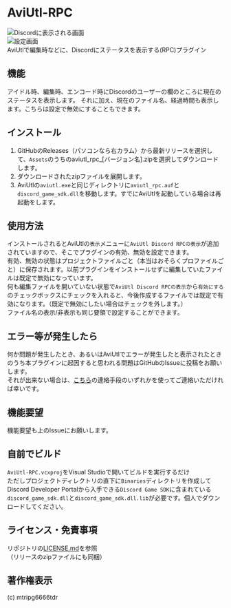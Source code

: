 # AviUtl-RPC 
![Discordに表示される画面](https://me.myon.ga/assets/AviUtl-RPC.png)  
![設定画面](https://user-images.githubusercontent.com/56076195/148711806-cb1e30c2-f12c-46a1-a035-78ae4891bb48.png)  
AviUtlで編集時などに、Discordにステータスを表示する(RPC)プラグイン

## 機能
アイドル時、編集時、エンコード時にDiscordのユーザーの欄のところに現在のステータスを表示します。
それに加え、現在のファイル名、経過時間も表示します。こちらは設定で無効にすることもできます。

## インストール
1. GitHubのReleases（パソコンなら右カラム）から最新リリースを選択して、`Assets`のうちのaviutl_rpc_[バージョン名].zipを選択してダウンロードします。  
2. ダウンロードされたzipファイルを展開します。  
3. AviUtlの`aviutl.exe`と同じディレクトリに`aviutl_rpc.auf`と`discord_game_sdk.dll`を移動します。すでにAviUtlを起動している場合は再起動をします。  

## 使用方法
インストールされるとAviUtlの`表示`メニューに`AviUtl Discord RPCの表示`が追加されていますので、そこでプラグインの有効、無効を設定できます。  
有効、無効の状態はプロジェクトファイルごと（本当はおそらくプロファイルごと）に保存されます。以前プラグインをインストールせずに編集していたファイルは既定で無効になっています。  
何も編集ファイルを開いていない状態で`AviUtl Discord RPCの表示`から`有効にする`のチェックボックスにチェックを入れると、今後作成するファイルでは既定で有効になります。（既定で無効にしたい場合はチェックを外します。）  
ファイル名の表示/非表示も同じ要領で設定することができます。

## エラー等が発生したら
何か問題が発生したとき、あるいはAviUtlでエラーが発生したと表示されたときのうち本プラグインに起因すると思われる問題はGitHubのIssueに投稿をお願いします。  
それが出来ない場合は、[こちら](http://me.scrpg.tyanoyu.net)の連絡手段のいずれかを使ってご連絡いただければ幸いです。

## 機能要望
機能要望も上のIssueにお願いします。

## 自前でビルド
`AviUtl-RPC.vcxproj`をVisual Studioで開いてビルドを実行するだけ  
ただしプロジェクトディレクトリの直下に`Binaries`ディレクトリを作成してDiscord Developer Portalから入手できる`Discord Game SDK`に含まれている`discord_game_sdk.dll`と`discord_game_sdk.dll.lib`が必要です。個人でダウンロードしてください。

## ライセンス・免責事項
リポジトリの[LICENSE.md](LICENSE.md)を参照  
（リリースのzipファイルにも同梱）

## 著作権表示
(c) mtripg6666tdr
